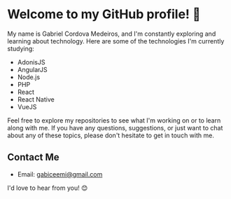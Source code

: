# Welcome to my GitHub profile! 👋

My name is Gabriel Cordova Medeiros, and I'm constantly exploring and learning about technology. Here are some of the technologies I'm currently studying:

- AdonisJS
- AngularJS
- Node.js
- PHP
- React
- React Native
- VueJS


Feel free to explore my repositories to see what I'm working on or to learn along with me. If you have any questions, suggestions, or just want to chat about any of these topics, please don't hesitate to get in touch with me.

## Contact Me

- Email: [gabiceemi@gmail.com](mailto:gabiceemi@gmail.com)

I'd love to hear from you! 😊
